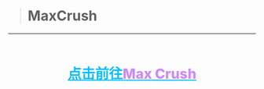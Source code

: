 ># MaxCrush
---
<div style="text-align:center;margin:60px 0;"><h1><a href="/maxcrush/" style="color:deepskyblue;">点击前往<b style="font-weight:810;color:#CB8AFF;">Max Crush</b></a></h1><script>location.href = '/maxcrush/'</script></div>